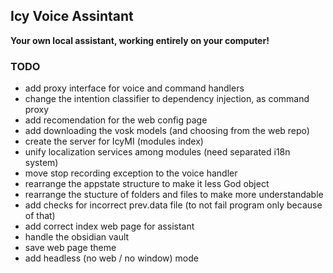 ## Icy Voice Assintant

**Your own local assistant, working entirely on your computer!**

### TODO
- add proxy interface for voice and command handlers
- change the intention classifier to dependency injection, as command proxy
- add recomendation for the web config page
- add downloading the vosk models (and choosing from the web repo)
- create the server for IcyMI (modules index)
- unify localization services among modules (need separated i18n system)
- move stop recording exception to the voice handler
- rearrange the appstate structure to make it less God object
- rearrange the stucture of folders and files to make more understandable
- add checks for incorrect prev.data file (to not fail program only because of that)
- add correct index web page for assistant
- handle the obsidian vault
- save web page theme
- add headless (no web / no window) mode